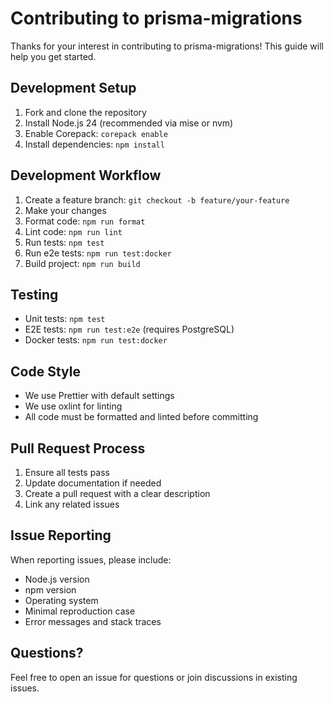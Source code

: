 # Contributing to prisma-migrations

Thanks for your interest in contributing to prisma-migrations! This guide will help you get started.

## Development Setup

1. Fork and clone the repository
2. Install Node.js 24 (recommended via mise or nvm)
3. Enable Corepack: `corepack enable`
4. Install dependencies: `npm install`

## Development Workflow

1. Create a feature branch: `git checkout -b feature/your-feature`
2. Make your changes
3. Format code: `npm run format`
4. Lint code: `npm run lint`
5. Run tests: `npm test`
6. Run e2e tests: `npm run test:docker`
7. Build project: `npm run build`

## Testing

- Unit tests: `npm test`
- E2E tests: `npm run test:e2e` (requires PostgreSQL)
- Docker tests: `npm run test:docker`

## Code Style

- We use Prettier with default settings
- We use oxlint for linting
- All code must be formatted and linted before committing

## Pull Request Process

1. Ensure all tests pass
2. Update documentation if needed
3. Create a pull request with a clear description
4. Link any related issues

## Issue Reporting

When reporting issues, please include:

- Node.js version
- npm version
- Operating system
- Minimal reproduction case
- Error messages and stack traces

## Questions?

Feel free to open an issue for questions or join discussions in existing issues.
